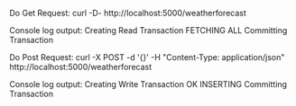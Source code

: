 
Do Get Request:
curl -D- http://localhost:5000/weatherforecast

Console log output:
Creating Read Transaction
FETCHING ALL
Committing Transaction

Do Post Request:
curl -X POST -d '{}' -H "Content-Type: application/json" http://localhost:5000/weatherforecast

Console log output:
Creating Write Transaction
OK INSERTING
Committing Transaction

